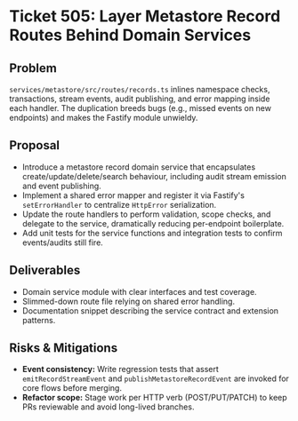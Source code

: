 # Ticket 505: Layer Metastore Record Routes Behind Domain Services

## Problem
`services/metastore/src/routes/records.ts` inlines namespace checks, transactions, stream events, audit publishing, and error mapping inside each handler. The duplication breeds bugs (e.g., missed events on new endpoints) and makes the Fastify module unwieldy.

## Proposal
- Introduce a metastore record domain service that encapsulates create/update/delete/search behaviour, including audit stream emission and event publishing.
- Implement a shared error mapper and register it via Fastify's `setErrorHandler` to centralize `HttpError` serialization.
- Update the route handlers to perform validation, scope checks, and delegate to the service, dramatically reducing per-endpoint boilerplate.
- Add unit tests for the service functions and integration tests to confirm events/audits still fire.

## Deliverables
- Domain service module with clear interfaces and test coverage.
- Slimmed-down route file relying on shared error handling.
- Documentation snippet describing the service contract and extension patterns.

## Risks & Mitigations
- **Event consistency:** Write regression tests that assert `emitRecordStreamEvent` and `publishMetastoreRecordEvent` are invoked for core flows before merging.
- **Refactor scope:** Stage work per HTTP verb (POST/PUT/PATCH) to keep PRs reviewable and avoid long-lived branches.
